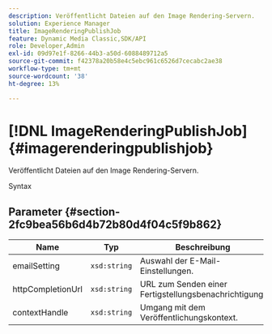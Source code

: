 ```yaml
---
description: Veröffentlicht Dateien auf den Image Rendering-Servern.
solution: Experience Manager
title: ImageRenderingPublishJob
feature: Dynamic Media Classic,SDK/API
role: Developer,Admin
exl-id: 09d97e1f-8266-44b3-a50d-6088489712a5
source-git-commit: f42378a20b58e4c5ebc961c6526d7cecabc2ae38
workflow-type: tm+mt
source-wordcount: '38'
ht-degree: 13%

---
```


# [!DNL ImageRenderingPublishJob]{#imagerenderingpublishjob}

Veröffentlicht Dateien auf den Image Rendering-Servern.

Syntax

## Parameter {#section-2fc9bea56b6d4b72b80d4f04c5f9b862}

| Name | Typ | Beschreibung |
|---|---|---|
| emailSetting | `xsd:string` | Auswahl der E-Mail-Einstellungen. |
| httpCompletionUrl | `xsd:string` | URL zum Senden einer Fertigstellungsbenachrichtigung. |
| contextHandle | `xsd:string` | Umgang mit dem Veröffentlichungskontext. |

